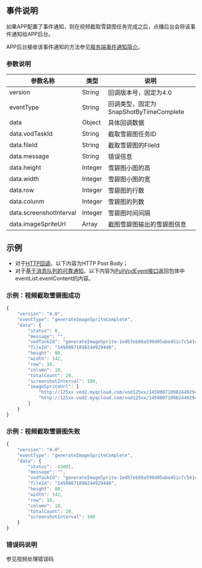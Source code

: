 ## 事件说明
如果APP配置了事件通知，则在视频截取雪碧图任务完成之后，点播后台会将该事件通知给APP后台。

APP后台接收该事件通知的方法参见[服务端事件通知简介](/document/product/266/7829)。

### 参数说明
| 参数名称 | 类型 | 说明 |
|---------|---------|---------|
| version | String | 回调版本号，固定为4.0 |
| eventType | String | 回调类型，固定为SnapShotByTimeComplete |
| data | Object | 具体回调数据 |
| data.vodTaskId | String | 截取雪碧图任务ID  |
| data.fileId | String | 截取雪碧图的FileId  |
| data.message | String | 错误信息  |
| data.height | Integer | 雪碧图小图的高  |
| data.width | Integer | 雪碧图小图的宽  |
| data.row |  Integer | 雪碧图的行数 |
| data.colunm |  Integer | 雪碧图的列数 |
| data.screenshotInterval| Integer | 雪碧图时间间隔 |
| data.imageSpriteUrl | Array | 截图雪碧图输出的雪碧图信息 |

## 示例

- 对于[HTTP回调](/document/product/266/7829#http.E5.9B.9E.E8.B0.83)，以下内容为HTTP Post Body；
- 对于[基于消息队列的可靠通知](/document/product/266/7829#.E5.9F.BA.E4.BA.8E.E6.B6.88.E6.81.AF.E9.98.9F.E5.88.97.E7.9A.84.E5.8F.AF.E9.9D.A0.E9.80.9A.E7.9F.A5)，以下内容为[PullVodEvent接口](/document/product/266/7818)返回包体中eventList.eventContent的内容。

### 示例：视频截取雪碧图成功
```javascript
{
    "version": "4.0",
    "eventType": "generateImageSpriteComplete",
    "data": {
        "status": 0,
        "message": "",
        "vodTaskId": "generateImageSprite-1edb7eb88a599d05abe451cfc541cfbd",
        "fileId": "14508071098244929440",
        "height": 80,
        "width": 142,
        "row": 10,
        "column": 10,
        "totalCount": 20,
        "screenshotInterval": 100,
        "imageSpriteUrl": [
            "http://125xx.vod2.myqcloud.com/vod125xx/14508071098244929440/xx1.png",
            "http://125xx.vod2.myqcloud.com/vod125xx/14508071098244929440/xx2.png"
        ]
    }
}
```

### 示例：视频截取雪碧图失败
```javascript
{
    "version": "4.0",
    "eventType": "generateImageSpriteComplete",
    "data": {
		"status": -43001,
        "message": "",
        "vodTaskId": "generateImageSprite-1edb7eb88a599d05abe451cfc541cfbd",
        "fileId": "14508071098244929440",
        "height": 80,
        "width": 142,
        "row": 10,
        "column": 10,
        "totalCount": 20,
        "screenshotInterval": 100
    }
}
```

### 错误码说明
参见视频处理错误码
